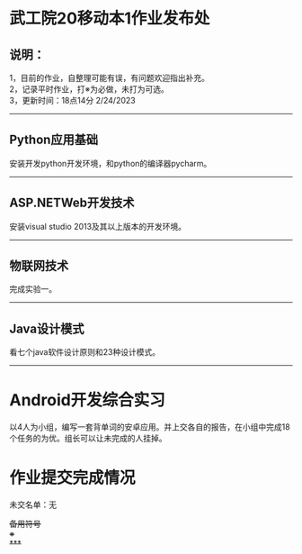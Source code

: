 # 武工院20移动本1作业发布处
## 说明：
1，目前的作业，自整理可能有误，有问题欢迎指出补充。   
2，记录平时作业，打※为必做，未打为可选。        
3，更新时间：18点14分 2/24/2023                                                         
        
***                               
## Python应用基础              
安装开发python开发环境，和python的编译器pycharm。                       
***                               
## ASP.NETWeb开发技术                            
安装visual studio 2013及其以上版本的开发环境。                                   
***                               
## 物联网技术                                    
完成实验一。                          
***                               
## Java设计模式                     
看七个java软件设计原则和23种设计模式。
***                               
# Android开发综合实习      
以4人为小组，编写一套背单词的安卓应用。并上交各自的报告，在小组中完成18个任务的为优。组长可以让未完成的人挂掉。         

# 作业提交完成情况               
未交名单：无



~~备用符号~~             
~~※~~                                   
~~***~~          
